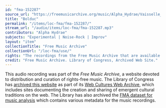 ```yaml
---
id: "fma-152287"
source_url: "https://freemusicarchive.org/music/Alpha_Hydrae/Vaisselle_Sale/Alpha_Hydrae_-_Alpha_Hydrae_-_Vaisselle_Sale_-_03_Bolduc"
title: "Bolduc"
permalink: "/items/loc-fma/fma-152287/"
stream_url: "/audio/items/loc-fma/fma-152287.mp3"
contributors: "Alpha Hydrae"
subjects: "Experimental | Noise-Rock | Improv"
layout: "item"
collectionTitle: "Free Music Archive"
collectionUrl: "/loc-fma/use/"
rights: "The recordings from the Free Music Archive that are available on Citizen DJ have a CC0 1.0 Universal License (Public Domain Dedication) which means you can copy, modify, distribute and perform the work, even for commercial purposes, all without asking permission."
credit: "Free Music Archive. Library of Congress, Archived Web Site."
---
```


This audio recording was part of the _Free Music Archive_, a website devoted to distribution and curation of rights-free music. The Library of Congress has [archived this website](https://www.loc.gov/item/lcwaN0026492/) as part of its [Web Cultures Web Archive](https://www.loc.gov/collections/web-cultures-web-archive/about-this-collection/), which includes sites documenting the creation and sharing of emergent cultural traditions on the web. The Library has also archived the [FMA dataset for music analysis](https://catalog.loc.gov/vwebv/search?searchCode=LCCN&searchArg=2018655052&searchType=1&permalink=y) which contains various metadata for the music recordings.